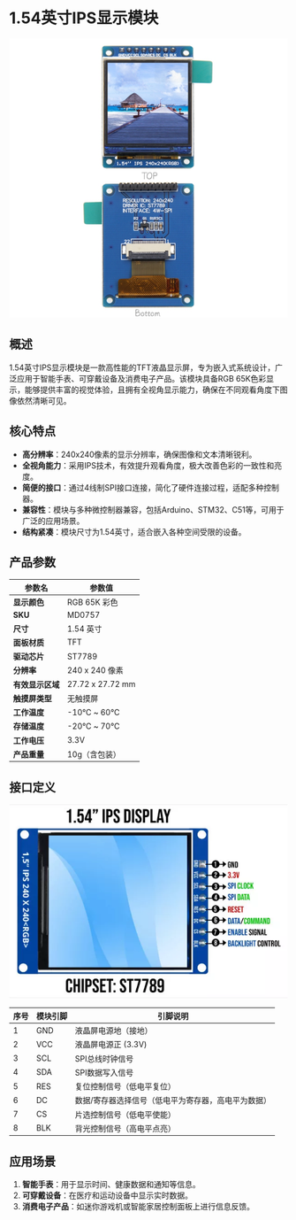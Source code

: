 
# 1.54英寸IPS显示模块
![Img](media/img-20250428112758.png)

## 概述
1.54英寸IPS显示模块是一款高性能的TFT液晶显示屏，专为嵌入式系统设计，广泛应用于智能手表、可穿戴设备及消费电子产品。该模块具备RGB 65K色彩显示，能够提供丰富的视觉体验，且拥有全视角显示能力，确保在不同观看角度下图像依然清晰可见。

## 核心特点
- **高分辨率**：240x240像素的显示分辨率，确保图像和文本清晰锐利。
- **全视角能力**：采用IPS技术，有效提升观看角度，极大改善色彩的一致性和亮度。
- **简便的接口**：通过4线制SPI接口连接，简化了硬件连接过程，适配多种控制器。
- **兼容性**：模块与多种微控制器兼容，包括Arduino、STM32、C51等，可用于广泛的应用场景。
- **结构紧凑**：模块尺寸为1.54英寸，适合嵌入各种空间受限的设备。

## 产品参数

| **参数名**                | **参数值**                              |
|---------------------------|-----------------------------------------|
| **显示颜色**              | RGB 65K 彩色                            |
| **SKU**                   | MD0757                                 |
| **尺寸**                  | 1.54 英寸                               |
| **面板材质**              | TFT                                     |
| **驱动芯片**              | ST7789                                  |
| **分辨率**                | 240 x 240 像素                         |
| **有效显示区域**          | 27.72 x 27.72 mm                       |
| **触摸屏类型**            | 无触摸屏                                |
| **工作温度**              | -10℃ ~ 60℃                            |
| **存储温度**              | -20℃ ~ 70℃                            |
| **工作电压**              | 3.3V                                    |
| **产品重量**              | 10g（含包装）                           |

## 接口定义
![Img](media/img-20250428113103.png)


| **序号** | **模块引脚** | **引脚说明**                          |
|----------|--------------|---------------------------------------|
| 1        | GND          | 液晶屏电源地（接地）                  |
| 2        | VCC          | 液晶屏电源正 (3.3V)                   |
| 3        | SCL          | SPI总线时钟信号                        |
| 4        | SDA          | SPI数据写入信号                        |
| 5        | RES          | 复位控制信号（低电平复位）              |
| 6        | DC           | 数据/寄存器选择信号（低电平为寄存器，高电平为数据） |
| 7        | CS           | 片选控制信号（低电平使能）              |
| 8        | BLK          | 背光控制信号（高电平点亮）             |

## 应用场景
1. **智能手表**：用于显示时间、健康数据和通知等信息。
2. **可穿戴设备**：在医疗和运动设备中显示实时数据。
3. **消费电子产品**：如迷你游戏机或智能家居控制面板上进行信息反馈。

